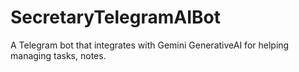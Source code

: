 # SecretaryTelegramAIBot
A Telegram bot that integrates with Gemini GenerativeAI for helping managing tasks, notes.

